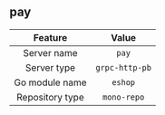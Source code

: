 ## pay

| Feature             | Value          |
| :----------------: | :-----------: |
| Server name      |  `pay`   |
| Server type        |  `grpc-http-pb`   |
| Go module name |  `eshop`  |
| Repository type   |  `mono-repo`  |

